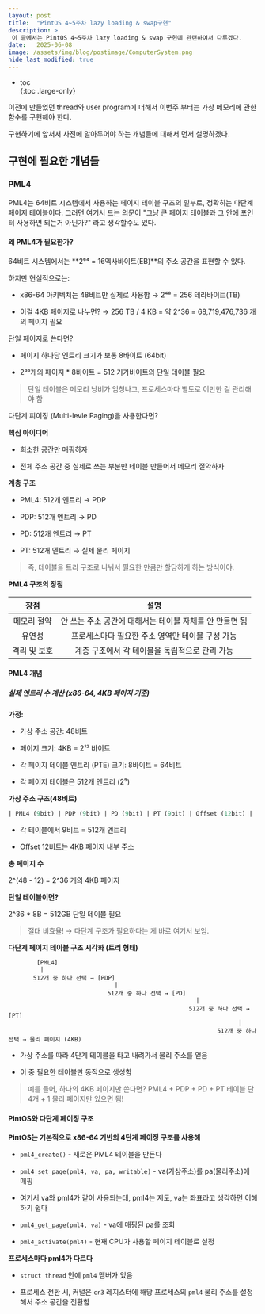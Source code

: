 ```yaml
---
layout: post
title:  "PintOS 4~5주차 lazy loading & swap구현"
description: >
 이 글에서는 PintOS 4~5주차 lazy loading & swap 구현에 관련하여서 다루겠다.
date:   2025-06-08
image: /assets/img/blog/postimage/ComputerSystem.png
hide_last_modified: true
---
```


* toc  
{:toc .large-only}

이전에 만들었던 thread와 user program에 더해서 이번주 부터는 가상 메모리에 관한 함수를 구현해야 한다.

구현하기에 앞서서 사전에 알아두어야 하는 개념들에 대해서 먼저 설명하겠다.

## 구현에 필요한 개념들

### PML4

PML4는 64비트 시스템에서 사용하는 페이지 테이블 구조의 일부로, 정확히는 다단계 페이지 테이블이다. 그러면 여기서 드는 의문이 "그냥 큰 페이지 테이블과 그 안에 포인터 사용하면 되는거 아닌가?" 라고 생각할수도 있다.

#### 왜 PML4가 필요한가?

64비트 시스템에서는 **2⁶⁴ = 16엑사바이트(EB)**의 주소 공간을 표현할 수 있다.

하지만 현실적으로는:

- x86-64 아키텍처는 48비트만 실제로 사용함 → 2⁴⁸ = 256 테라바이트(TB)

- 이걸 4KB 페이지로 나누면? → 256 TB / 4 KB = 약 2^36 = 68,719,476,736 개의 페이지 필요

단일 페이지로 쓴다면?

- 페이지 하나당 엔트리 크기가 보통 8바이트 (64bit)

- 2³⁶개의 페이지 * 8바이트 = 512 기가바이트의 단일 테이블 필요

> 단일 테이블은 메모리 낭비가 엄청나고, 프로세스마다 별도로 이만한 걸 관리해야 함

다단계 피이징 (Multi-levle Paging)을 사용한다면?

**핵심 아이디어**

- 희소한 공간만 매핑하자

- 전체 주소 공간 중 실제로 쓰는 부분만 테이블 만들어서 메모리 절약하자

**계층 구조**

- PML4: 512개 엔트리 → PDP

- PDP: 512개 엔트리 → PD

- PD: 512개 엔트리 → PT

- PT: 512개 엔트리 → 실제 물리 페이지

> 즉, 테이블을 트리 구조로 나눠서 필요한 만큼만 할당하게 하는 방식이야.

**PML4 구조의 장점**

| 장점 | 설명 |
|:---:|:---:|
| 메모리 절약 | 안 쓰는 주소 공간에 대해서는 테이블 자체를 안 만들면 됨 |
| 유연성 | 프로세스마다 필요한 주소 영역만 테이블 구성 가능 |
| 격리 및 보호 | 계층 구조에서 각 테이블을 독립적으로 관리 가능 |

#### PML4 개념

##### 실제 엔트리 수 계산 (x86-64, 4KB 페이지 기준)

**가정:**

- 가상 주소 공간: 48비트

- 페이지 크기: 4KB = 2¹² 바이트

- 각 페이지 테이블 엔트리 (PTE) 크기: 8바이트 = 64비트

- 각 페이지 테이블은 512개 엔트리 (2⁹)

**가상 주소 구조(48비트)**

~~~sql
| PML4 (9bit) | PDP (9bit) | PD (9bit) | PT (9bit) | Offset (12bit) |
~~~

- 각 테이블에서 9비트 = 512개 엔트리

- Offset 12비트는 4KB 페이지 내부 주소

**총 페이지 수**

2^(48 - 12) = 2^36 개의 4KB 페이지

**단일 테이블이면?**

2^36 * 8B = 512GB 단일 테이블 필요

> 절대 비효율! → 다단계 구조가 필요하다는 게 바로 여기서 보임.

**다단계 페이지 테이블 구조 시각화 (트리 형태)**

~~~less
        [PML4]
         |
       512개 중 하나 선택 → [PDP]
                              |
                            512개 중 하나 선택 → [PD]
                                                     |
                                                   512개 중 하나 선택 → [PT]
                                                                 |
                                                           512개 중 하나 선택 → 물리 페이지 (4KB)

~~~

- 가상 주소를 따라 4단계 테이블을 타고 내려가서 물리 주소를 얻음

- 이 중 필요한 테이블만 동적으로 생성함

> 예를 들어, 하나의 4KB 페이지만 쓴다면?
> PML4 + PDP + PD + PT 테이블 단 4개 + 1 물리 페이지만 있으면 됨!

#### PintOS와 다단계 페이징 구조

**PintOS는 기본적으로 x86-64 기반의 4단계 페이징 구조를 사용해**

- `pml4_create()` - 새로운 PML4 테이블을 만든다

- `pml4_set_page(pml4, va, pa, writable)` - va(가상주소)를 pa(물리주소)에 매핑

 - 여기서 va와 pml4가 같이 사용되는데, pml4는 지도, va는 좌표라고 생각하면 이해하기 쉽다

- `pml4_get_page(pml4, va)` - va에 매핑된 pa를 조회

- `pml4_activate(pml4)` - 현재 CPU가 사용할 페이지 테이블로 설정

**프로세스마다 pml4가 다르다**

- `struct thread` 안에 `pml4` 멤버가 있음

- 프로세스 전환 시, 커널은 `cr3` 레지스터에 해당 프로세스의 `pml4` 물리 주소를 설정해서 주소 공간을 전환함

### 